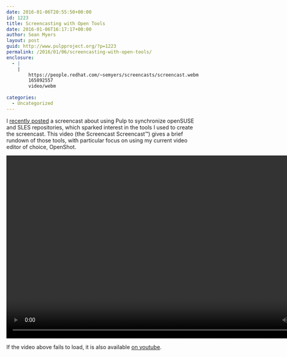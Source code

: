 ```yaml
---
date: 2016-01-06T20:55:50+00:00
id: 1223
title: Screencasting with Open Tools
date: 2016-01-06T16:17:17+00:00
author: Sean Myers
layout: post
guid: http://www.pulpproject.org/?p=1223
permalink: /2016/01/06/screencasting-with-open-tools/
enclosure:
  - |
    |
        https://people.redhat.com/~semyers/screencasts/screencast.webm
        165892557
        video/webm
        
categories:
  - Uncategorized
---
```

<!-- more -->
I [recently posted](http://www.pulpproject.org/2015/12/09/syncing-and-publishing-suse-repositories-with-pulp/) a screencast about using Pulp to synchronize openSUSE and SLES repositories, which sparked interest in the tools I used to create the screencast. This video (the Screencast Screencast™) gives a brief rundown of those tools, with particular focus on using my current video editor of choice, OpenShot.

<video controls="controls" width="848" height="477"><source src="https://people.redhat.com/~semyers/screencasts/screencast.webm" type="video/webm" /></video>

If the video above fails to load, it is also available <a href="https://www.youtube.com/watch?v=7HN1l1s9lTk" target="_blank">on youtube</a>.